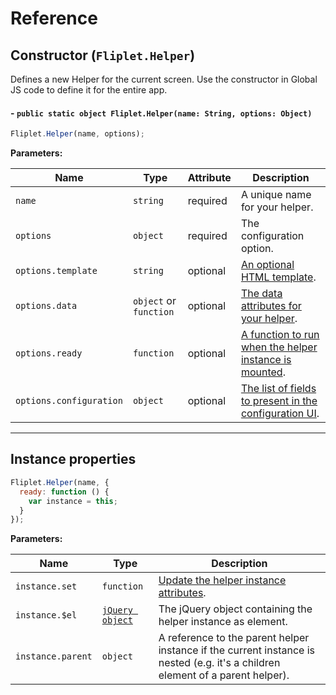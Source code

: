 # Reference

## Constructor (`Fliplet.Helper`)

Defines a new Helper for the current screen. Use the constructor in Global JS code to define it for the entire app.

#### - `public static object Fliplet.Helper(name: String, options: Object)`

```js
Fliplet.Helper(name, options);
```

**Parameters:**

<table style="width:100%">
  <thead>
    <th>Name</th>
    <th>Type</th>
    <th>Attribute</th>
    <th>Description</th>
  </thead>
  <tbody>
    <tr>
      <td><code>name</code></td>
      <td><code>string</code></td>
      <td>required</td>
      <td>A unique name for your helper.</td>
    </tr>
    <tr>
      <td><code>options</code></td>
      <td><code>object</code></td>
      <td>required</td>
      <td>The configuration option.</td>
    </tr>
    <tr>
      <td><code>options.template</code></td>
      <td><code>string</code></td>
      <td>optional</td>
      <td>
        <a href="/API/helpers/templates.html">An optional HTML template</a>.</td>
    </tr>
    <tr>
      <td><code>options.data</code></td>
      <td><code>object</code> or <code>function</code></td>
      <td>optional</td>
      <td>
        <a href="/API/helpers/attributes.html#default-attributes">The data attributes for your helper</a>.</td>
    </tr>
    <tr>
      <td><code>options.ready</code></td>
      <td><code>function</code></td>
      <td>optional</td>
      <td>
        <a href="/API/helpers/hooks.html#run-logic-once-a-helper-is-rendered">A function to run when the helper instance is mounted</a>.</td>
    </tr>
    <tr>
      <td><code>options.configuration</code></td>
      <td><code>object</code></td>
      <td>optional</td>
      <td>
        <a href="/API/helpers/interface.html">The list of fields to present in the configuration UI</a>.</td>
    </tr>
  </tbody>
</table>

---

## Instance properties

```js
Fliplet.Helper(name, {
  ready: function () {
    var instance = this;
  }
});
```

**Parameters:**

<table style="width:100%">
  <thead>
    <th>Name</th>
    <th>Type</th>
    <th>Description</th>
  </thead>
  <tbody>
    <tr>
      <td><code>instance.set</code></td>
      <td><code>function</code></td>
      <td>
        <a href="/API/helpers/attributes.html#updating-attributes">Update the helper instance attributes</a>.</td>
    </tr>
    <tr>
      <td><code>instance.$el</code></td>
      <td><code><a href="https://learn.jquery.com/using-jquery-core/jquery-object/">jQuery object</a></code></td>
      <td>
        The jQuery object containing the helper instance as element.
      </td>
    </tr>
    <tr>
      <td><code>instance.parent</code></td>
      <td><code>object</code></td>
      <td>
        A reference to the parent helper instance if the current instance is nested (e.g. it's a children element of a parent helper).
      </td>
    </tr>
  </tbody>
</table>